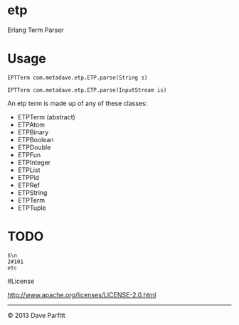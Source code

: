 etp
===

Erlang Term Parser


# Usage


	EPTTerm com.metadave.etp.ETP.parse(String s)

	EPTTerm com.metadave.etp.ETP.parse(InputStream is)

An etp term is made up of any of these classes:

- ETPTerm (abstract)	
- ETPAtom
- ETPBinary
- ETPBoolean
- ETPDouble
- ETPFun
- ETPInteger
- ETPList
- ETPPid
- ETPRef
- ETPString
- ETPTerm
- ETPTuple

# TODO

	$\n
	2#101
	etc
	
#License

http://www.apache.org/licenses/LICENSE-2.0.html

---

© 2013 Dave Parfitt
